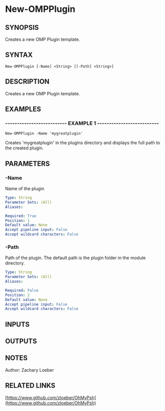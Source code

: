 ﻿---
external help file: OhMyPsh-help.xml
Module Name: OhMyPsh
online version: https://www.github.com/zloeber/OhMyPsh
schema: 2.0.0
---

# New-OMPPlugin

## SYNOPSIS
Creates a new OMP Plugin template.

## SYNTAX

```
New-OMPPlugin [-Name] <String> [[-Path] <String>]
```

## DESCRIPTION
Creates a new OMP Plugin template.

## EXAMPLES

### -------------------------- EXAMPLE 1 --------------------------
```
New-OMPPlugin -Name 'mygreatplugin'
```

Creates 'mygreatplugin' in the plugins directory and displays the full path to the created plugin.

## PARAMETERS

### -Name
Name of the plugin

```yaml
Type: String
Parameter Sets: (All)
Aliases: 

Required: True
Position: 1
Default value: None
Accept pipeline input: False
Accept wildcard characters: False
```

### -Path
Path of the plugin.
The default path is the plugin folder in the module directory.

```yaml
Type: String
Parameter Sets: (All)
Aliases: 

Required: False
Position: 2
Default value: None
Accept pipeline input: False
Accept wildcard characters: False
```

## INPUTS

## OUTPUTS

## NOTES
Author: Zachary Loeber

## RELATED LINKS

[https://www.github.com/zloeber/OhMyPsh](https://www.github.com/zloeber/OhMyPsh)

